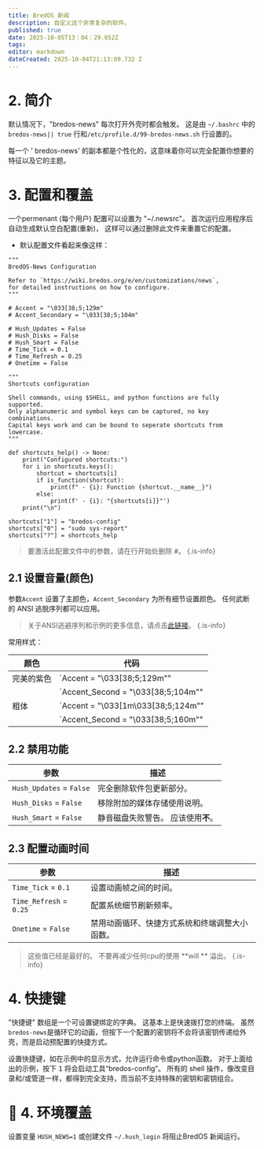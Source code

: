 ```yaml
---
title: BredOS 新闻
description: 自定义这个非常复杂的软件。
published: true
date: 2025-10-05T13：04：29.052Z
tags:
editor: markdown
dateCreated: 2025-10-04T21:13:09.732 Z
---
```


# 2. 简介

默认情况下，"bredos-news" 每次打开外壳时都会触发。 这是由 `~/.bashrc` 中的 `bredos-news|| true` 行和`/etc/profile.d/99-bredos-news.sh` 行设置的。

每一个 ' bredos-news' 的副本都是个性化的，这意味着你可以完全配置你想要的特征以及它的主题。

# 3. 配置和覆盖

一个permenant (每个用户) 配置可以设置为 "~/.newsrc"。 首次运行应用程序后自动生成默认空白配置(重新)， 这样可以通过删除此文件来重置它的配置。

- 默认配置文件看起来像这样：

```
"""
BredOS-News Configuration

Refer to `https://wiki.bredos.org/e/en/customizations/news`,
for detailed instructions on how to configure.
"""

# Accent = "\033[38;5;129m"
# Accent_Secondary = "\033[38;5;104m"

# Hush_Updates = False
# Hush_Disks = False
# Hush_Smart = False
# Time_Tick = 0.1
# Time_Refresh = 0.25
# Onetime = False

"""
Shortcuts configuration

Shell commands, using $SHELL, and python functions are fully supported.
Only alphanumeric and symbol keys can be captured, no key combinations.
Capital keys work and can be bound to seperate shortcuts from lowercase.
"""

def shortcuts_help() -> None:
    print("Configured shortcuts:")
    for i in shortcuts.keys():
        shortcut = shortcuts[i]
        if is_function(shortcut):
            print(f" - {i}: Function {shortcut.__name__}")
        else:
            print(f' - {i}: "{shortcuts[i]}"')
    print("\n")

shortcuts["1"] = "bredos-config"
shortcuts["0"] = "sudo sys-report"
shortcuts["?"] = shortcuts_help
```

> 要激活此配置文件中的参数，请在行开始处删除 <kbd>#</kbd>。
> {.is-info}

## 2.1 设置音量(颜色)

参数`Accent` 设置了主颜色，`Accent_Secondary` 为所有细节设置颜色。 任何武断的 ANSI 逃脱序列都可以应用。

> 关于ANSI逃避序列和示例的更多信息，请点击[此链接](https://gist.github.com/fnky/458719343aabd01cfb17a3a4f7296797)。
> {.is-info}

常用样式：

| 颜色    | 代码                                                                                      |
| ----- | --------------------------------------------------------------------------------------- |
| 完美的紫色 | \`Accent = "\033[38;5;129m""                                  |
|       | \`Accent_Second = "\033[38;5;104m""      |
| 粗体    | \`Accent = "\033[1m\033[38;5;124m"" |
|       | \`Accent_Second = "\033[38;5;160m""      |

## 2.2 禁用功能

| 参数                       | 描述                   |
| ------------------------ | -------------------- |
| `Hush_Updates` = `False` | 完全删除软件包更新部分。         |
| `Hush_Disks` = `False`   | 移除附加的媒体存储使用说明。       |
| `Hush_Smart` = `False`   | 静音磁盘失败警告。 应该使用**不**。 |

## 2.3 配置动画时间

| 参数                      | 描述                      |
| ----------------------- | ----------------------- |
| `Time_Tick` = `0.1`     | 设置动画帧之间的时间。             |
| `Time_Refresh` = `0.25` | 配置系统细节刷新频率。             |
| `Onetime` = `False`     | 禁用动画循环、快捷方式系统和终端调整大小函数。 |

> 这些值已经是最好的。 不要再减少任何cpu的使用 \*\*will \*\* 溢出。
> {.is-info}

# 4. 快捷键

"快捷键" 数组是一个可设置键绑定的字典。 这基本上是快速拨打您的终端。 虽然`bredos-news`是循环它的动画，但按下一个配置的密钥将不会将该密钥传递给外壳，而是启动预配置的快捷方式。

设置快捷键，如在示例中的显示方式，允许运行命令或python函数。 对于上面给出的示例，按下 <kbd>1</kbd> 将会启动工具“bredos-config”。 所有的 shell 操作，像改变目录和/或管道一样，都得到完全支持，而当前不支持特殊的密钥和密钥组合。

# 🚀 4. 环境覆盖

设置变量 `HUSH_NEWS=1` 或创建文件 `~/.hush_login` 将阻止BredOS 新闻运行。
